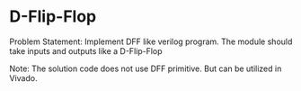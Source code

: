# D-Flip-Flop

Problem Statement: Implement DFF like verilog program. The module should take inputs and outputs like a D-Flip-Flop

Note: The solution code does not use DFF primitive. But can be utilized in Vivado.